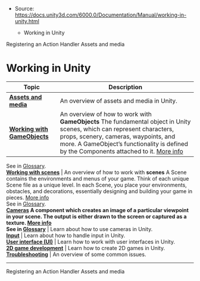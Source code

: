 * Source: https://docs.unity3d.com/6000.0/Documentation/Manual/working-in-unity.html

  * Working in Unity


[](https://docs.unity3d.com/6000.0/Documentation/Manual/api-action-handler.html)
Registering an Action Handler
[](https://docs.unity3d.com/6000.0/Documentation/Manual/assets-and-media.html)
Assets and media
# Working in Unity
**Topic** | **Description**  
---|---  
**[Assets and media](https://docs.unity3d.com/6000.0/Documentation/Manual/assets-and-media.html)** | An overview of assets and media in Unity.  
**[Working with GameObjects](https://docs.unity3d.com/6000.0/Documentation/Manual/working-with-gameobjects.html)** | An overview of how to work with **GameObjects** The fundamental object in Unity scenes, which can represent characters, props, scenery, cameras, waypoints, and more. A GameObject’s functionality is defined by the Components attached to it. [More info](https://docs.unity3d.com/6000.0/Documentation/Manual/class-GameObject.html)  
See in [Glossary](https://docs.unity3d.com/6000.0/Documentation/Manual/Glossary.html#GameObject).  
**[Working with scenes](https://docs.unity3d.com/6000.0/Documentation/Manual/working-with-scenes.html)** | An overview of how to work with **scenes** A Scene contains the environments and menus of your game. Think of each unique Scene file as a unique level. In each Scene, you place your environments, obstacles, and decorations, essentially designing and building your game in pieces. [More info](https://docs.unity3d.com/6000.0/Documentation/Manual/CreatingScenes.html)  
See in [Glossary](https://docs.unity3d.com/6000.0/Documentation/Manual/Glossary.html#Scene).  
**[Cameras](https://docs.unity3d.com/6000.0/Documentation/Manual/Cameras.html) A component which creates an image of a particular viewpoint in your scene. The output is either drawn to the screen or captured as a texture. [More info](https://docs.unity3d.com/6000.0/Documentation/Manual/CamerasOverview.html)  
See in [Glossary](https://docs.unity3d.com/6000.0/Documentation/Manual/Glossary.html#Camera)** | Learn about how to use cameras in Unity.  
**[Input](https://docs.unity3d.com/6000.0/Documentation/Manual/Input.html)** | Learn about how to handle input in Unity.  
**[User interface (UI)](https://docs.unity3d.com/6000.0/Documentation/Manual/UIToolkits.html)** | Learn how to work with user interfaces in Unity.  
**[2D game development](https://docs.unity3d.com/6000.0/Documentation/Manual/Unity2D.html)** | Learn how to create 2D games in Unity.  
**[Troubleshooting](https://docs.unity3d.com/6000.0/Documentation/Manual/TroubleShooting.html)** | An overview of some common issues.  
* * *
[](https://docs.unity3d.com/6000.0/Documentation/Manual/api-action-handler.html)
Registering an Action Handler
[](https://docs.unity3d.com/6000.0/Documentation/Manual/assets-and-media.html)
Assets and media
